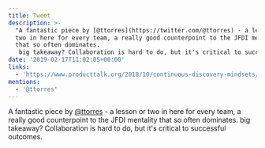 ```yaml
---
title: Tweet
description: >-
  "A fantastic piece by [@ttorres](https://twitter.com/@ttorres) - a lesson or
  two in here for every team, a really good counterpoint to the JFDI mentality
  that so often dominates.
   big takeaway? Collaboration is hard to do, but it's critical to successful outcomes."
date: '2019-02-17T11:02:05+00:00'
links:
  - 'https://www.producttalk.org/2018/10/continuous-discovery-mindsets/'
mentions:
  - '@ttorres'
---
```

A fantastic piece by [@ttorres](https://twitter.com/@ttorres) - a lesson or two in here for every team, a really good counterpoint to the JFDI mentality that so often dominates.
 big takeaway? Collaboration is hard to do, but it's critical to successful outcomes.
